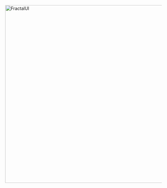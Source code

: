 <img width="1920" height="572" alt="FractalUI" src="https://github.com/user-attachments/assets/5a70a13e-8540-402d-8533-4f7745fd8d2c" />
